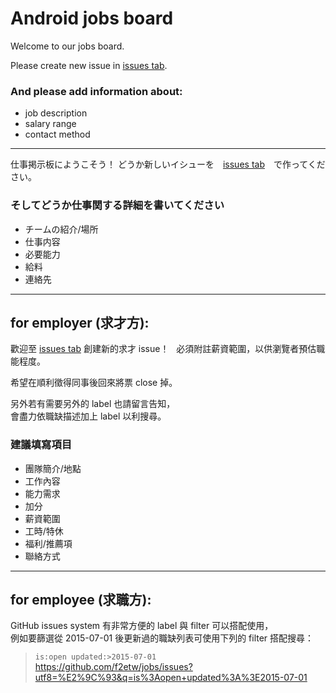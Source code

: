 Android jobs board
====

Welcome to our jobs board.

Please create new issue in [issues tab](https://github.com/TADSG/jobs/issues).


### And please add information about:

+ job description
+ salary range
+ contact method

-----


仕事掲示板にようこそう！
どうか新しいイシューを　[issues tab](https://github.com/TADSG/jobs/issues)　で作ってください。

### そしてどうか仕事関する詳細を書いてください
 - チームの紹介/場所
 - 仕事内容
 - 必要能力
 - 給料
 - 連絡先

-----

## for employer (求才方):

歡迎至 [issues tab](https://github.com/TADSG/jobs/issues) 創建新的求才 issue！  
必須附註薪資範圍，以供瀏覽者預估職能程度。

希望在順利徵得同事後回來將票 close 掉。

另外若有需要另外的 label 也請留言告知，  
會盡力依職缺描述加上 label 以利搜尋。

### 建議填寫項目
 - 團隊簡介/地點
 - 工作內容
 - 能力需求
 - 加分
 - 薪資範圍
 - 工時/特休
 - 福利/推薦項
 - 聯絡方式


-----

## for employee (求職方):

GitHub issues system 有非常方便的 label 與 filter 可以搭配使用，  
例如要篩選從 2015-07-01 後更新過的職缺列表可使用下列的 filter 搭配搜尋：  
> `is:open updated:>2015-07-01`  
> https://github.com/f2etw/jobs/issues?utf8=%E2%9C%93&q=is%3Aopen+updated%3A%3E2015-07-01

<!-- 另外不用客氣，有個專門的 label 是給你們使用的，  
歡迎張貼個人履歷資訊！
> [label: 求職](https://github.com/f2etw/jobs/labels/%E6%B1%82%E8%81%B7)

-----

###### License
![](http://mirrors.creativecommons.org/presskit/buttons/88x31/svg/cc-zero.svg)  
本文採用 [CC0](https://creativecommons.org/publicdomain/zero/1.0/) 授權釋出
